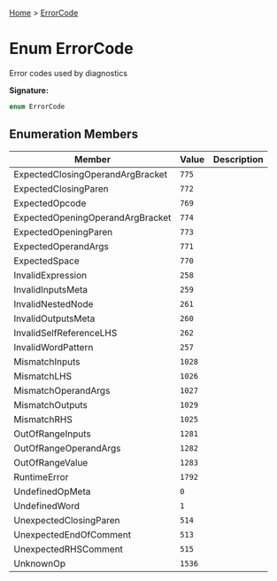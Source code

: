 [Home](../index.md) &gt; [ErrorCode](./errorcode.md)

# Enum ErrorCode

Error codes used by diagnostics

<b>Signature:</b>

```typescript
enum ErrorCode 
```

## Enumeration Members

|  Member | Value | Description |
|  --- | --- | --- |
|  ExpectedClosingOperandArgBracket | `775` |  |
|  ExpectedClosingParen | `772` |  |
|  ExpectedOpcode | `769` |  |
|  ExpectedOpeningOperandArgBracket | `774` |  |
|  ExpectedOpeningParen | `773` |  |
|  ExpectedOperandArgs | `771` |  |
|  ExpectedSpace | `770` |  |
|  InvalidExpression | `258` |  |
|  InvalidInputsMeta | `259` |  |
|  InvalidNestedNode | `261` |  |
|  InvalidOutputsMeta | `260` |  |
|  InvalidSelfReferenceLHS | `262` |  |
|  InvalidWordPattern | `257` |  |
|  MismatchInputs | `1028` |  |
|  MismatchLHS | `1026` |  |
|  MismatchOperandArgs | `1027` |  |
|  MismatchOutputs | `1029` |  |
|  MismatchRHS | `1025` |  |
|  OutOfRangeInputs | `1281` |  |
|  OutOfRangeOperandArgs | `1282` |  |
|  OutOfRangeValue | `1283` |  |
|  RuntimeError | `1792` |  |
|  UndefinedOpMeta | `0` |  |
|  UndefinedWord | `1` |  |
|  UnexpectedClosingParen | `514` |  |
|  UnexpectedEndOfComment | `513` |  |
|  UnexpectedRHSComment | `515` |  |
|  UnknownOp | `1536` |  |

